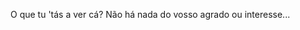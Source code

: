 O que tu 'tás a ver cá? Não há nada do vosso agrado ou interesse...

<!---
yusuf-almansur/yusuf-almansur is a ✨ special ✨ repository because its `README.md` (this file) appears on your GitHub profile.
You can click the Preview link to take a look at your changes.
--->
